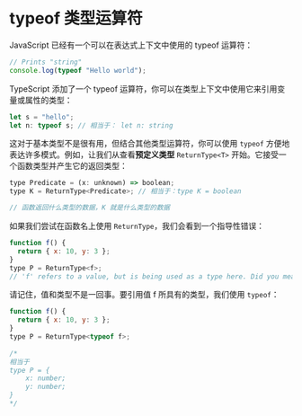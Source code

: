 # typeof 类型运算符

JavaScript 已经有一个可以在表达式上下文中使用的 typeof 运算符：

```js
// Prints "string"
console.log(typeof "Hello world");
```

TypeScript 添加了一个 typeof 运算符，你可以在类型上下文中使用它来引用变量或属性的类型：

```js
let s = "hello";
let n: typeof s; // 相当于： let n: string
```

这对于基本类型不是很有用，但结合其他类型运算符，你可以使用 `typeof` 方便地表达许多模式。例如，让我们从查看**预定义类型** `ReturnType<T>` 开始。它接受一个函数类型并产生它的返回类型：

```js
type Predicate = (x: unknown) => boolean;
type K = ReturnType<Predicate>; // 相当于：type K = boolean

// 函数返回什么类型的数据，K 就是什么类型的数据
```

如果我们尝试在函数名上使用 `ReturnType`，我们会看到一个指导性错误：

```js
function f() {
  return { x: 10, y: 3 };
}
type P = ReturnType<f>;
// 'f' refers to a value, but is being used as a type here. Did you mean 'typeof f'?
```

请记住，值和类型不是一回事。要引用值 f 所具有的类型，我们使用 `typeof`：

```js
function f() {
  return { x: 10, y: 3 };
}
type P = ReturnType<typeof f>;
    
/* 
相当于
type P = {
    x: number;
    y: number;
}
*/
```
